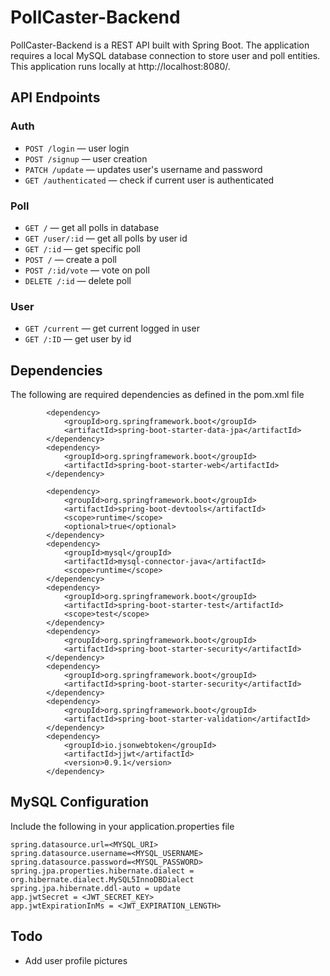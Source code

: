 # PollCaster-Backend
PollCaster-Backend is a REST API built with Spring Boot. The application requires a local MySQL database connection to store user and poll entities.
This application runs locally at http://localhost:8080/.

## API Endpoints

### Auth

- `POST /login` — user login
- `POST /signup` — user creation
- `PATCH /update` — updates user's username and password
- `GET /authenticated` — check if current user is authenticated

### Poll

- `GET /` — get all polls in database
- `GET /user/:id` — get all polls by user id
- `GET /:id` — get specific poll
- `POST /` — create a poll
- `POST /:id/vote` — vote on poll 
- `DELETE /:id` — delete poll

### User

- `GET /current` — get current logged in user
- `GET /:ID` — get user by id

## Dependencies

The following are required dependencies as defined in the pom.xml file

```
        <dependency>
            <groupId>org.springframework.boot</groupId>
            <artifactId>spring-boot-starter-data-jpa</artifactId>
        </dependency>
        <dependency>
            <groupId>org.springframework.boot</groupId>
            <artifactId>spring-boot-starter-web</artifactId>
        </dependency>

        <dependency>
            <groupId>org.springframework.boot</groupId>
            <artifactId>spring-boot-devtools</artifactId>
            <scope>runtime</scope>
            <optional>true</optional>
        </dependency>
        <dependency>
            <groupId>mysql</groupId>
            <artifactId>mysql-connector-java</artifactId>
            <scope>runtime</scope>
        </dependency>
        <dependency>
            <groupId>org.springframework.boot</groupId>
            <artifactId>spring-boot-starter-test</artifactId>
            <scope>test</scope>
        </dependency>
        <dependency>
            <groupId>org.springframework.boot</groupId>
            <artifactId>spring-boot-starter-security</artifactId>
        </dependency>
        <dependency>
            <groupId>org.springframework.boot</groupId>
            <artifactId>spring-boot-starter-security</artifactId>
        </dependency>
        <dependency>
            <groupId>org.springframework.boot</groupId>
            <artifactId>spring-boot-starter-validation</artifactId>
        </dependency>
        <dependency>
            <groupId>io.jsonwebtoken</groupId>
            <artifactId>jjwt</artifactId>
            <version>0.9.1</version>
        </dependency>

```


## MySQL Configuration

Include the following in your application.properties file

```
spring.datasource.url=<MYSQL_URI>
spring.datasource.username=<MYSQL_USERNAME>
spring.datasource.password=<MYSQL_PASSWORD>
spring.jpa.properties.hibernate.dialect = org.hibernate.dialect.MySQL5InnoDBDialect
spring.jpa.hibernate.ddl-auto = update
app.jwtSecret = <JWT_SECRET_KEY>
app.jwtExpirationInMs = <JWT_EXPIRATION_LENGTH>

```

## Todo

- Add user profile pictures 
